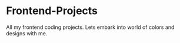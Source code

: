 # Frontend-Projects
All my frontend coding projects. Lets embark into world of colors and designs with me.
